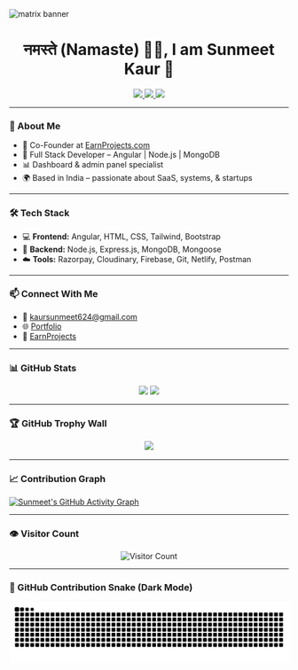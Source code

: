 <!-- Banner GIF -->
<img src="https://i.gifer.com/bJk.gif" width="100%" height="50%" alt="matrix banner"/>

<h1 align="center">नमस्ते (Namaste) 🙏🏻, I am Sunmeet Kaur 👋</h1>

<p align="center">
  <a href="mailto:kaursunmeet624@gmail.com">
    <img src="https://img.shields.io/badge/Email-red?style=for-the-badge&logo=gmail&logoColor=white" />
  </a>
  <a href="https://www.earnprojects.com">
    <img src="https://img.shields.io/badge/Business-EarnProjects-purple?style=for-the-badge" />
  </a>
  <a href="https://sunmeet-sunns-portfolio.netlify.app/">
    <img src="https://img.shields.io/badge/Portfolio-SunnsPortfolio-green?style=for-the-badge" />
  </a>
</p>

---

### 💼 About Me

- 🚀 Co-Founder at [EarnProjects.com](https://www.earnprojects.com)  
- 🧠 Full Stack Developer – Angular | Node.js | MongoDB  
- 📊 Dashboard & admin panel specialist  
- 🌍 Based in India – passionate about SaaS, systems, & startups  

---

### 🛠️ Tech Stack

- 💻 **Frontend:** Angular, HTML, CSS, Tailwind, Bootstrap  
- 🔧 **Backend:** Node.js, Express.js, MongoDB, Mongoose  
- ☁️ **Tools:** Razorpay, Cloudinary, Firebase, Git, Netlify, Postman  

---

### 📫 Connect With Me

- 📧 [kaursunmeet624@gmail.com](mailto:kaursunmeet624@gmail.com)  
- 🌐 [Portfolio](https://sunmeet-sunns-portfolio.netlify.app/)  
- 💼 [EarnProjects](https://www.earnprojects.com)  

---

### 📊 GitHub Stats

<p align="center">
  <img src="https://github-readme-stats.vercel.app/api?username=SunmeetSunns&show_icons=true&theme=react" />
  <img src="https://github-readme-stats.vercel.app/api/top-langs/?username=SunmeetSunns&layout=compact&theme=react" />
</p>

---

### 🏆 GitHub Trophy Wall

<p align="center">
  <img src="https://github-profile-trophy.vercel.app/?username=SunmeetSunns&theme=algolia&no-frame=true&margin-w=15" />
</p>

---

### 📈 Contribution Graph

[![Sunmeet's GitHub Activity Graph](https://github-readme-activity-graph.vercel.app/graph?username=SunmeetSunns&theme=react-dark)](https://github.com/SunmeetSunns)

---

### 👁 Visitor Count

<p align="center">
  <img src="https://komarev.com/ghpvc/?username=SunmeetSunns&label=Visitors&color=0e75b6&style=flat" alt="Visitor Count" />
</p>

---

### 🐍 GitHub Contribution Snake (Dark Mode)

<p align="center">
  <img src="https://github.com/SunmeetSunns/SunmeetSunns/blob/output/github-contribution-grid-snake-dark.svg?palette=github-dark" alt="GitHub Snake dark" />
</p>
